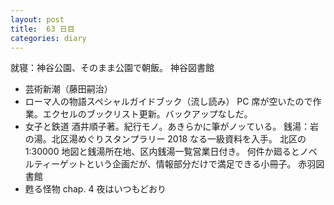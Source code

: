```yaml
---
layout: post
title:  63 日目
categories: diary
---
```


就寝：神谷公園、そのまま公園で朝飯。
神谷図書館
* 芸術新潮（藤田嗣治）
* ローマ人の物語スペシャルガイドブック（流し読み）
PC 席が空いたので作業。エクセルのブックリスト更新。バックアップなしだ。
* 女子と鉄道
  酒井順子著。紀行モノ。あきらかに筆がノッている。
銭湯：岩の湯。北区湯めぐりスタンプラリー 2018 なる一級資料を入手。
  北区の 1:30000 地図と銭湯所在地、区内銭湯一覧営業日付き。
  何件か廻るとノベルティーゲットという企画だが、情報部分だけで満足できる小冊子。
赤羽図書館
* 甦る怪物 chap. 4
夜はいつもどおり
